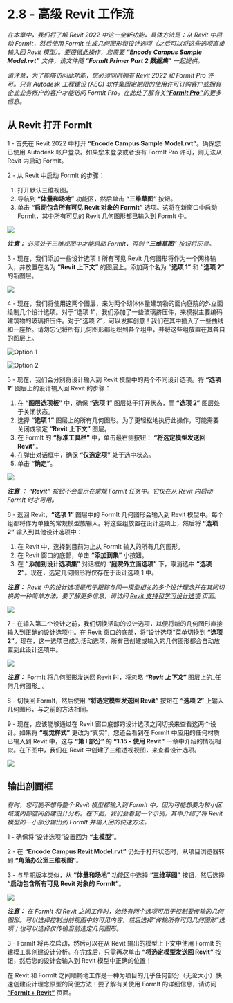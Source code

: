 # 2.8 - 高级 Revit 工作流

_在本章中，我们将了解 Revit 2022 中这一全新功能，具体方法是：从 Revit 中启动 FormIt，然后使用 FormIt 生成几何图形和设计选项（之后可以将这些选项直接输入回 Revit 模型）。要遵循此操作，您需要_ _**“Encode Campus Sample Model.rvt”**_ _文件，该文件随_ _**“FormIt Primer Part 2 数据集”** 一起提供。_

_请注意，为了能够访问此功能，您必须同时拥有 Revit 2022 和 FormIt Pro 许可。只有 Autodesk 工程建设 (AEC) 软件集固定期限的使用许可订购客户或拥有企业业务帐户的客户才能访问 FormIt Pro。在此处了解有关_[_**“FormIt Pro”**_](https://formit.autodesk.com/#pro-callout)_的更多信息。_

## 从 Revit 打开 FormIt

1 - 首先在 Revit 2022 中打开 **“Encode Campus Sample Model.rvt”**。确保您已使用 Autodesk 帐户登录。如果您未登录或者没有 FormIt Pro 许可，则无法从 Revit 内启动 FormIt。

2 - 从 Revit 中启动 FormIt 的步骤：

1. 打开默认三维视图。
2. 导航到 **“体量和场地”** 功能区，然后单击 **“三维草图”** 按钮。
3. 单击 **“启动包含所有可见 Revit 对象的 FormIt”** 选项。这将在新窗口中启动 FormIt，其中所有可见的 Revit 几何图形都已输入到 FormIt 中。

![](<../../.gitbook/assets/0 (22).png>)

_**注意：**_ _必须处于三维视图中才能启动 FormIt，否则_ _**“三维草图”**_ _按钮将灰显。_

3 - 现在，我们添加一些设计选项！所有可见 Revit 几何图形将作为一个网格输入，并放置在名为 **“Revit 上下文”** 的图层上。添加两个名为 **“选项 1”** 和 **“选项 2”** 的新图层。

![](<../../.gitbook/assets/1 (23) (1).png>)

4 - 现在，我们将使用这两个图层，来为两个砌体体量建筑物的面向庭院的外立面绘制几个设计选项。对于“选项 1”，我们添加了一些玻璃挤压件，来模拟主要编码建筑物的玻璃挤压件。对于“选项 2”，可以发挥创意！我们在其中插入了一些曲线和一座桥。请勿忘记将所有几何图形都组织到各个组中，并将这些组放置在其各自的图层上。

![Option 1](<../../.gitbook/assets/2 (23) (1).png>)

![Option 2](<../../.gitbook/assets/3 (20) (1).png>)

5 - 现在，我们会分别将设计输入到 Revit 模型中的两个不同设计选项。将 **“选项 1”** 图层上的设计输入回 Revit 的步骤：

1. 在 **“图层选项板”** 中，确保 **“选项 1”** 图层处于打开状态，而 **“选项 2”** 图层处于关闭状态。
2. 选择 **“选项 1”** 图层上的所有几何图形。为了更轻松地执行此操作，可能需要关闭或锁定 **“Revit 上下文”** 图层。
3. 在 FormIt 的 **“标准工具栏”** 中，单击最右侧按钮： **“将选定模型发送回 Revit”**。
4. 在弹出对话框中，确保 **“仅选定项”** 处于选中状态。
5. 单击 **“确定”**。

![](<../../.gitbook/assets/4 (19) (1).png>)

_**注意**_ _：_ _**“Revit”**_ _按钮不会显示在常规 FormIt 任务中。它仅在从 Revit 内启动 FormIt 时才可用。_

6 - 返回 Revit，**“选项 1”** 图层中的 FormIt 几何图形会输入到 Revit 模型中。每个组都将作为单独的常规模型族输入。将这些组放置在设计选项上，然后将 **“选项 2”** 输入到其他设计选项中：

1. 在 Revit 中，选择到目前为止从 FormIt 输入的所有几何图形。
2. 在 Revit 窗口的底部，单击 **“添加到集”** 小按钮。
3. 在 **“添加到设计选项集”** 对话框的 **“庭院外立面选项”** 下，取消选中 **“选项 2”**。现在，选定几何图形将仅存在于设计选项 1 中。

_**注意：**_ _Revit 中的设计选项是用于跟踪与同一模型相关的多个设计理念并在其间切换的一种简单方法。要了解更多信息，请访问_ [_Revit 支持和学习设计选项_](https://knowledge.autodesk.com/support/revit-products/learn-explore/caas/CloudHelp/cloudhelp/2021/ENU/Revit-Model/files/GUID-D48B1E7E-BC34-414E-85BD-790F199BB2C0-htm.html) _页面。_

![](<../../.gitbook/assets/5 (18).png>)

7 - 在输入第二个设计之前，我们切换活动的设计选项，以便将新的几何图形直接输入到正确的设计选项中。在 Revit 窗口的底部，将“设计选项”菜单切换到 **“选项 2”**。现在，这一选项已成为活动选项，所有已创建或输入的几何图形都会自动放置到此设计选项中。

![](<../../.gitbook/assets/6 (15).png>)

_**注意：**_ FormIt 将几何图形发送回 Revit 时，将忽略 _**“Revit 上下文”**_ 图层上的_任何几何图形_ _。_

8 - 切换回 FormIt，然后使用 **“将选定模型发送回 Revit”** 按钮在 **“选项 2”** 上输入几何图形，与之前的方法相同。

9 - 现在，应该能够通过在 Revit 窗口底部的设计选项之间切换来查看这两个设计。如果将 **“视觉样式”** 更改为“真实”，您还会看到在 FormIt 中应用的任何材质已输入到 Revit 中，这与 **“第 I 部分”** 的 **“1.15 - 使用 Revit”** 一章中介绍的情况相似。在下图中，我们在 Revit 中创建了三维透视视图，来查看设计选项。

![](<../../.gitbook/assets/7 (10).png>)

## 输出剖面框

_有时，您可能不想将整个 Revit 模型都输入到 FormIt 中，因为可能想要为较小区域或内部空间创建设计分析。在下面，我们会看到一个示例，其中介绍了将 Revit 模型的一小部分输出到 FormIt 并输入回的快速方法。_

1 - 确保将“设计选项”设置回为 **“主模型”**。

2 - 在 **“Encode Campus Revit Model.rvt”** 仍处于打开状态时，从项目浏览器转到 **“角落办公室三维视图”**。

3 - 与早期版本类似，从 **“体量和场地”** 功能区中选择 **“三维草图”** 按钮，然后选择 **“启动包含所有可见 Revit 对象的 FormIt”**。

![](<../../.gitbook/assets/8 (10) (1).png>)

_**注意：**_ _在 FormIt 和 Revit 之间工作时，始终有两个选项可用于控制要传输的几何图形。可以选择控制当前视图中的可见内容，然后选择“传输所有可见几何图形”选项；也可以选择仅传输当前选定几何图形。_

3 - FormIt 将再次启动，然后可以在从 Revit 输出的模型上下文中使用 FormIt 的建模工具创建设计分析。在完成后，只需再次单击 **“将选定模型发送回 Revit”** 按钮，然后您的设计会输入到 Revit 模型中正确的位置！

在 Revit 和 FormIt 之间顺畅地工作是一种为项目的几乎任何部分（无论大小）快速创建设计理念原型的简便方法！要了解有关使用 FormIt 的详细信息，请访问 [**“FormIt + Revit”**](https://formit.autodesk.com/page/formit-revit#:\~:text=FormIt%20Groups%20become%20Revit%20Mass,using%20Revit%202018%20and%20newer.) 页面。
